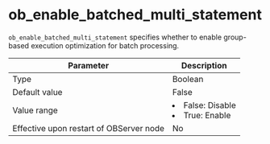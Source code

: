 # ob_enable_batched_multi_statement

`ob_enable_batched_multi_statement` specifies whether to enable group-based execution optimization for batch processing.

| **Parameter** | **Description** |
|------------------|---------------------------------------------------------------------------------------------------------------|
| Type | Boolean |
| Default value | False |
| Value range | <li> False: Disable   <li> True: Enable |
| Effective upon restart of OBServer node | No |
